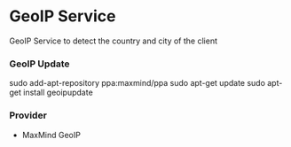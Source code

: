 # GeoIP Service
GeoIP Service to detect the country and city of the client


### GeoIP Update

sudo add-apt-repository ppa:maxmind/ppa
sudo apt-get update
sudo apt-get install geoipupdate

### Provider
- MaxMind GeoIP

